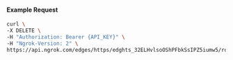 <!-- Code generated for API Clients. DO NOT EDIT. -->

#### Example Request

```bash
curl \
-X DELETE \
-H "Authorization: Bearer {API_KEY}" \
-H "Ngrok-Version: 2" \
https://api.ngrok.com/edges/https/edghts_32ELHvlsoOShPFbkSsIPZ5iumw5/routes/edghtsrt_32ELHwJPhCQPmmUX0L0b2M0hXZw/saml
```
